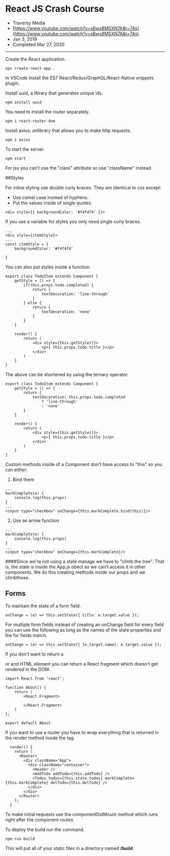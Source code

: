 # React JS Crash Course
- Traversy Media
- [https://www.youtube.com/watch?v=sBws8MSXN7A&t=74s](https://www.youtube.com/watch?v=sBws8MSXN7A&t=74s)
- Jan 3, 2019
- Completed Mar 27, 2020
---
Create the React application.
```
npx create-react-app .
```
In VSCode install the ES7 React/Redux/GraphQL/React-Native snippets plugin.

Install uuid, a library that generates unique ids.
```
npm install uuid
```

You need to install the router separately.
```
npm i react-router-dom
```

Install axios, anlibrary that allows you to make http requests.
```
npm i axios
```

To start the server.
```
npm start
```

For jsx you can't use the "class" attribute so use "className" instead.

##Styles

For inline styling use double curly braces. They are identical to css except:
- Use camel case instead of hyphens.
- Put the values inside of single quotes.
```
<div style={{ backgroundColor: '#f4f4f4' }}>
```

If you use a variable for styles you only need single curly braces.
```
...
<div style={itemStyle}>
...
const itemStyle = {
    backgroundColor: '#f4f4f4'

}
```

You can also put styles inside a function.
```
export class TodoItem extends Component {
    getStyle = () => {
        if(this.props.todo.completed) {
            return {
                textDecoration: 'line-through'
            }
        } else {
            return {
                textDecoration: 'none'
            }
        }
    }

    render() {
        return (
            <div style={this.getStyle()}>
                <p>{ this.props.todo.title }</p>
            </div>
        )
    }
}
```

The above can be shortened by using the ternary operator.
```
export class TodoItem extends Component {
    getStyle = () => {
        return {
            textDecoration: this.props.todo.completed
                ? 'line-through'
                : 'none'
        }
    }

    render() {
        return (
            <div style={this.getStyle()}>
                <p>{ this.props.todo.title }</p>
            </div>
        )
    }
}
```

Custom methods inside of a Component don't have access to "this" so you can either:
1. Bind them
```
...
markComplete(e) {
    console.log(this.props)
}
...
<input type="checkbox" onChange={this.markComplete.bind(this)}/>
```
2. Use an arrow function
```
...
markComplete(e) {
    console.log(this.props)
}
...
<input type="checkbox" onChange={this.markComplete}/>
```

####Since we're not using a state manage we have to "climb the tree".
That is, the state is inside the App.js obect so we can't access it in other components. We do this creating methods inside our props and we climbthose.

## Forms
To maintain the state of a form field.
```
onChange = (e) => this.setState({ title: e.target.value });
```
For multiple form fields instead of creating an onChange field for every field you can use the following as long as the names of the state properties and the for fields match.
```
onChange = (e) => this.setState({ [e.target.name]: e.target.value });
```

If you don't want to return a <div> or and HTML element you can return a React fragment which doesn't get rendered in the DOM.
```
import React from 'react';

function About() {
    return (
        <React.Fragment>
            
        </React.Fragment>
    )
};

export default About
```

If you want to use a router you have to wrap everything that is returned in the render method inside the <Router> tag.
```
  render() {
    return (
      <Router>
        <div className="App">
          <div className="container">
            <Header />
            <AddTodo addTodo={this.addTodo} />
            <Todos todos={this.state.todos} markComplete={this.markComplete} delTodo={this.delTodo} />
          </div>
        </div>
      </Router>
    );
  }
```

To make initial requests use the componentDidMount method which runs right after the component routes.

To deploy the build run the command.
```
npm run build
```
This will put all of your static files in a directory named **/build**.
